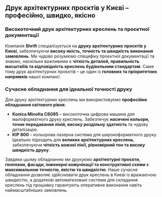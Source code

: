## Друк архітектурних проєктів у Києві – професійно, швидко, якісно

### Високоточний друк архітектурних креслень та проєктної документації

Компанія **Shrift** спеціалізується на **друку архітектурних проєктів у Києві**, забезпечуючи **високу якість, точність та швидкість виконання замовлень**. Ми чудово розуміємо специфіку проєктної документації та знаємо, наскільки важливими є **чіткість деталей, правильність масштабів та відповідність креслень будівельним стандартам**. Саме тому друк архітектурних проєктів – це один із **головних та пріоритетних напрямків** нашої компанії.

### Сучасне обладнання для ідеальної точності друку

Для друку архітектурних креслень ми використовуємо **професійне обладнання світового рівня**:

* **Konica Minolta C6085** – високоточна цифрова машина для малоформатного друку креслень. Забезпечує **насичені кольори, точне передавання ліній, високу роздільну здатність** та чудову деталізацію.
* **KIP 800** – кольорова лазерна система для широкоформатного друку. Ідеально підходить для **великих архітектурних креслень**, забезпечуючи **чіткість кожної лінії, рівномірний тон та високу швидкість друку**.

Завдяки цьому обладнанню ми друкуємо **архітектурні проєкти, генплани, фасади, інженерні комунікації та конструктивні схеми з максимальною точністю, якістю та швидкістю**. Наше сучасне обладнання дозволяє здійснювати друк креслень в Києві із вражаючою швидкістю, а додаткові автоматизовані системи для складання креслень під прошивку гарантують оперативне виконання навіть наймасштабніших замовлень.

